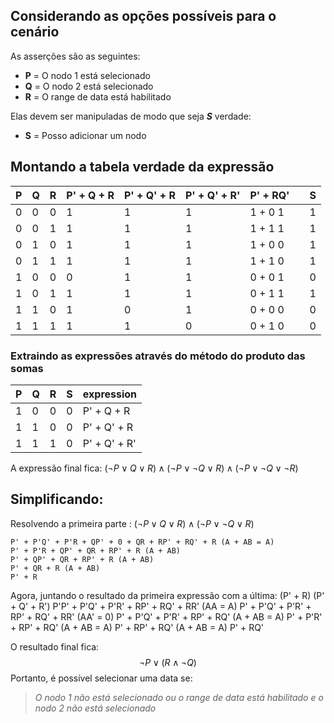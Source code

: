 ## Considerando as opções possíveis para o cenário
As asserções são as seguintes:
- **P** = O nodo 1 está selecionado
- **Q** = O nodo 2 está selecionado
- **R** = O range de data está habilitado

Elas devem ser manipuladas de modo que seja ***S*** verdade:
- **S** = Posso adicionar um nodo

## Montando a tabela verdade da expressão

| P   | Q   | R   | P' + Q + R | P' + Q' + R | P' + Q' + R' | P' + RQ' |     | S   |
| --- | --- | --- | ---------- | ----------- | ------------ | -------- | --- | --- |
| 0   | 0   | 0   | 1          | 1           | 1            | 1 + 0 1  |     | 1   |
| 0   | 0   | 1   | 1          | 1           | 1            | 1 + 1 1  |     | 1   |
| 0   | 1   | 0   | 1          | 1           | 1            | 1 + 0 0  |     | 1   |
| 0   | 1   | 1   | 1          | 1           | 1            | 1 + 1 0  |     | 1   |
| 1   | 0   | 0   | 0          | 1           | 1            | 0 + 0 1  |     | 0   |
| 1   | 0   | 1   | 1          | 1           | 1            | 0 + 1 1  |     | 1   |
| 1   | 1   | 0   | 1          | 0           | 1            | 0 + 0 0  |     | 0   |
| 1   | 1   | 1   | 1          | 1           | 0            | 0 + 1 0  |     | 0   |

### Extraindo as expressões através do método do produto das somas
| P   | Q   | R   | S   | expression   |
| --- | --- | --- | --- | ------------ |
| 1   | 0   | 0   | 0   | P' + Q + R   |
| 1   | 1   | 0   | 0   | P' + Q' + R  |
| 1   | 1   | 1   | 0   | P' + Q' + R' |

A expressão final fica:
	$(¬P∨Q∨R)∧(¬P∨¬Q∨R)∧(¬P∨¬Q∨¬R)$

## Simplificando:
Resolvendo a primeira parte :
	$(¬P∨Q∨R)∧(¬P∨¬Q∨R)$
	
	P' + P'Q' + P'R + QP' + 0 + QR + RP' + RQ' + R (A + AB = A)
	P' + P'R + QP' + QR + RP' + R (A + AB)
	P' + QP' + QR + RP' + R (A + AB)
	P' + QR + R (A + AB)
	P' + R

Agora, juntando o resultado da primeira expressão com a última:
	(P' + R) (P' + Q' + R')
	P'P' + P'Q' + P'R' + RP' + RQ' + RR' (AA = A)
	P' + P'Q' + P'R' + RP' + RQ' + RR' (AA' = 0)
	P' + P'Q' + P'R' + RP' + RQ' (A + AB = A)
	P' + P'R' + RP' + RQ' (A + AB = A)
	P' + RP' + RQ' (A + AB = A)
	P' + RQ'

O resultado final fica:
$$¬P\lor(R \land ¬Q)$$
Portanto, é possível selecionar uma data se:
> *O nodo 1 não está selecionado ou o range de data está habilitado e o nodo 2 não está selecionado*